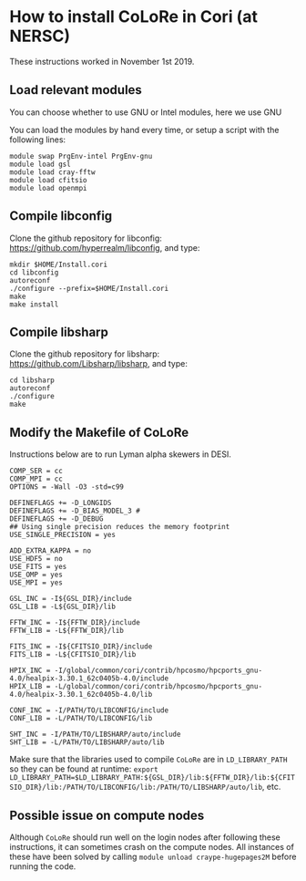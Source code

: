 # How to install CoLoRe in Cori (at NERSC)

These instructions worked in November 1st 2019. 

## Load relevant modules

You can choose whether to use GNU or Intel modules, here we use GNU

You can load the modules by hand every time, or setup a script with the 
following lines:

```
module swap PrgEnv-intel PrgEnv-gnu
module load gsl
module load cray-fftw
module load cfitsio
module load openmpi
```

## Compile libconfig

Clone the github repository for libconfig: https://github.com/hyperrealm/libconfig, and type:
```
mkdir $HOME/Install.cori
cd libconfig
autoreconf
./configure --prefix=$HOME/Install.cori
make 
make install
```

## Compile libsharp

Clone the github repository for libsharp: https://github.com/Libsharp/libsharp, and type:
```
cd libsharp
autoreconf
./configure 
make 
```

## Modify the Makefile of CoLoRe 

Instructions below are to run Lyman alpha skewers in DESI.
```
COMP_SER = cc
COMP_MPI = cc
OPTIONS = -Wall -O3 -std=c99

DEFINEFLAGS += -D_LONGIDS
DEFINEFLAGS += -D_BIAS_MODEL_3 #
DEFINEFLAGS += -D_DEBUG
## Using single precision reduces the memory footprint
USE_SINGLE_PRECISION = yes 

ADD_EXTRA_KAPPA = no
USE_HDF5 = no
USE_FITS = yes
USE_OMP = yes
USE_MPI = yes

GSL_INC = -I${GSL_DIR}/include
GSL_LIB = -L${GSL_DIR}/lib

FFTW_INC = -I${FFTW_DIR}/include
FFTW_LIB = -L${FFTW_DIR}/lib

FITS_INC = -I${CFITSIO_DIR}/include
FITS_LIB = -L${CFITSIO_DIR}/lib

HPIX_INC = -I/global/common/cori/contrib/hpcosmo/hpcports_gnu-4.0/healpix-3.30.1_62c0405b-4.0/include
HPIX_LIB = -L/global/common/cori/contrib/hpcosmo/hpcports_gnu-4.0/healpix-3.30.1_62c0405b-4.0/lib

CONF_INC = -I/PATH/TO/LIBCONFIG/include
CONF_LIB = -L/PATH/TO/LIBCONFIG/lib

SHT_INC = -I/PATH/TO/LIBSHARP/auto/include
SHT_LIB = -L/PATH/TO/LIBSHARP/auto/lib
```

Make sure that the libraries used to compile `CoLoRe` are in `LD_LIBRARY_PATH` so they can be found at runtime:
`export LD_LIBRARY_PATH=$LD_LIBRARY_PATH:${GSL_DIR}/lib:${FFTW_DIR}/lib:${CFITSIO_DIR}/lib:/PATH/TO/LIBCONFIG/lib:/PATH/TO/LIBSHARP/auto/lib`, etc.


## Possible issue on compute nodes

Although `CoLoRe` should run well on the login nodes after following these instructions, it can sometimes crash on the compute nodes. All instances of these have been solved by calling `module unload craype-hugepages2M` before running the code.
